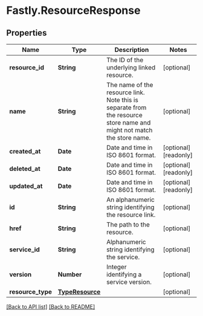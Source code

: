 # Fastly.ResourceResponse

## Properties

Name | Type | Description | Notes
------------ | ------------- | ------------- | -------------
**resource_id** | **String** | The ID of the underlying linked resource. | [optional] 
**name** | **String** | The name of the resource link. Note this is separate from the resource store name and might not match the store name. | [optional] 
**created_at** | **Date** | Date and time in ISO 8601 format. | [optional] [readonly] 
**deleted_at** | **Date** | Date and time in ISO 8601 format. | [optional] [readonly] 
**updated_at** | **Date** | Date and time in ISO 8601 format. | [optional] [readonly] 
**id** | **String** | An alphanumeric string identifying the resource link. | [optional] 
**href** | **String** | The path to the resource. | [optional] 
**service_id** | **String** | Alphanumeric string identifying the service. | [optional] 
**version** | **Number** | Integer identifying a service version. | [optional] 
**resource_type** | [**TypeResource**](TypeResource.md) |  | [optional] 


[[Back to API list]](../../README.md#endpoints) [[Back to README]](../../README.md)
